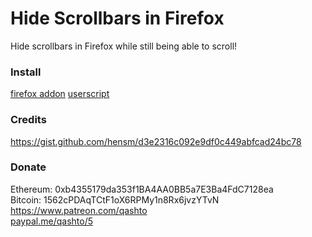 # Hide Scrollbars in Firefox

Hide scrollbars in Firefox while still being able to scroll!

### Install

[firefox addon](https://addons.mozilla.org/en-US/firefox/addon/hide-scrollbars/)
[userscript](https://github.com/quinton-ashley/firefox-hide-scrollbars/raw/master/js/qashto_firefox-hide-scrollbars.user.js)

### Credits

<https://gist.github.com/hensm/d3e2316c092e9df0c449abfcad24bc78>

### Donate

Ethereum: 0xb4355179da353f1BA4AA0BB5a7E3Ba4FdC7128ea  
Bitcoin: 1562cPDAqTCtF1oX6RPMy1n8Rx6jvzYTvN  
<https://www.patreon.com/qashto>  
[paypal.me/qashto/5](paypal.me/qashto/5)
